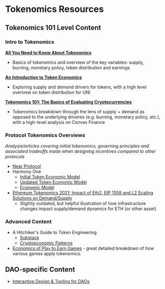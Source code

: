 # Tokenomics Resources

## Tokenomics 101 Level Content

### Intro to Tokenomics
**[All You Need to Know About Tokenomics](https://medium.com/coinmonks/all-you-need-to-know-about-tokenomics-39642fe11d02)**
- Basics of tokenomics and overview of the key variables: supply, burning, monetary policy, token distribution and earnings

**[An Introduction to Token Economics](https://alexbeckett.medium.com/an-introduction-to-token-economics-tokenomics-c6eb9211778f)**
- Exploring supply and demand drivers for tokens, with a high level overivew on token distribution for UNI 

**[Tokenomics 101: The Basics of Evaluating Cryptocurrencies](https://every.to/almanack/tokenomics-101)**
- Tokenomics breakdown through the lens of supply + demand as opposed to the underlying driveres (e.g. burning, monetary policy, etc.), with a high-level analysis on Convex Finance

### Protocol Tokenomics Overviews
_Analysis/articles covering initial tokenomics, governing principles and associated tradeoffs made when designing incentives compared to other protocols_

- [Near Protocol](https://near.org/blog/near-protocol-economics/)
- Harmony One
  - [Initial Token Economic Model](https://blog.harmony.one/harmony-token-economic-model/)
  - [Updated Token Economic Model](https://blog.harmony.one/harmonys-new-tokenomics/)
  - [Economic Model](https://docs.google.com/spreadsheets/d/1bcABBb47X8jOAQC-Dno9A9HFtLf8vlRp70P9xVqjhG4/edit#gid=1322834538)
- [Ethereum Tokenomics 2021: Impact of Eth2, EIP 1559 and L2 Scaling Solutions on Demand/Supply](https://hackernoon.com/ethereum-tokenomics-2021-impact-of-eth2-eip-1559-and-l2-scaling-solutions-on-demandsupply-gx5034tw)
  - Slightly outdated, but helpful illustration of how infrastructure changes impact supply/demand dynamics for ETH (or other asset)

### Advanced Content
- A Hitchiker's Guide to Token Engineering
  - [Substack](https://ahitchhikers.substack.com/)
  - [Cryptoeconomic Patterns](https://docs.google.com/presentation/d/1j4aNHhpaxUJjJ-DmnG2DC_zCGDc65oq-ND7zHNrmeKk/edit#slide=id.p)
- [Economics of Play to Earn Games](https://econteric.com/wp-content/uploads/2022/01/Economics_of_Play_to_Earn_Gaming_Economy-1.pdf) - great detailed breakdown of how various games apply tokenomics.

## DAO-specific Content
- [Interactive Design & Tooling for DAOs](https://blog.aragon.org/incentive-design-tooling-for-daos/)

